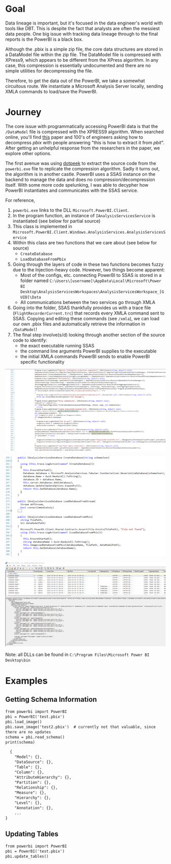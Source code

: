 # Goal

Data lineage is important, but it's focused in the data engineer's world with tools like DBT. This is despite the fact that analysts are often the messiest data people. One big issue with tracking data lineage through to the final reports is the PowerBI is a black box. 

Although the .pbix is a simple zip file, the core data structures are stored in a DataModel file within the zip file. The DataModel file is compressed with XPress9, which appears to be different from the XPress algorithm. In any case, this compression is essentially undocumented and there are no simple utilities for decompressing the file.

Therefore, to get the data out of the PowerBI, we take a somewhat circuitous route. We instantiate a Microsoft Analysis Server locally, sending XMLA commands to load/save the PowerBI. 

# Journey

The core issue with programmatically accessing PowerBI data is that the `/DataModel` file is compressed with the  XPRESS9 algorithm. When searched online, you'll find [this](https://www.microsoft.com/en-us/research/wp-content/uploads/2016/02/fccm2014kim_cr.pdf) paper and 100's of engineers asking how to decompress *pbix* with people answering "this is how to extract it from *pbit*". After getting an unhelpful response from the researchers in the paper, we explore other options.

The first avenue was using [dotpeek](https://www.jetbrains.com/decompiler/) to extract the source code from the `powerbi.exe` file to replicate the compression algorithm. Sadly it turns out, the algorithm is in another castle. PowerBI uses a SSAS instance on the backend to manage the data and does no compression/decompression itself. With some more code spelunking, I was able to decypher how PowerBI instantiates and communicates with the SSAS service.

For reference, 
1. `powerbi.exe` links to the DLL `Microsoft.PowerBI.Client`. 
2. In the program function, an instance of `IAnalysisServicesService` is instantiated (see below for partial source)
3. This class is implemented in `Microsoft.PowerBI.Client.Windows.AnalysisServices.AnalysisServicesService`
4. Within this class are two functions that we care about (see below for source)
    - `CreateDatabase`
    - `LoadDatabaseFromPbix`
5. Going through the layers of code in these two functions becomes fuzzy due to the Injection-heavy code. However, two things become apparent:
    - Most of the configs, etc. connecting PowerBI to SSAS is stored in a folder named `C:\Users\[username]\AppData\Local\Microsoft\Power BI Desktop\AnalysisServicesWorkspaces\AnalysisServicesWorkspace_[GUID]\Data`
    - All communications between the two services go through XMLA
6. Going into the folder, SSAS thankfully provides us with a trace file (`FlightRecorderCurrent.trc`) that records every XMLA command sent to SSAS. Copying and editing these commands (see `/xmla`), we can load our own .pbix files and automatically retrieve the information in `/DataModel`! 
7. The final step involve(s/d) looking through another section of the source code to identify:
    - the exact executable running SSAS
    - the command line arguments PowerBI supplies to the executable
    - the initial XMLA commands PowerBI sends to enable PowerBI specific functionality

![main program](documents/program_analysis_services.png)

![Analysis Services](documents/analysis_services_db.png)

![Trace File](documents/trace_file.png)

Note: all DLLs can be found in `C:\Program Files\Microsoft Power BI Desktop\bin`

# Examples

## Getting Schema Information
```
from powerbi import PowerBI
pbi = PowerBI('test.pbix')
pbi.load_image()
pbi.save_image('test2.pbix')  # currently not that valuable, since there are no updates
schema = pbi.read_schema()
print(schema)
```
```
  {
    "Model": {},
    "DataSource": {},
    "Table": {},
    "Column": {},
    "AttributeHierarchy": {},
    "Partition": {},
    "Relationship": {},
    "Measure": {},
    "Hierarchy": {},
    "Level": {},
    "Annotation": {},
    ...
}
```

## Updating Tables

```
from powerbi import PowerBI
pbi = PowerBI('test.pbix')
pbi.update_tables()
```